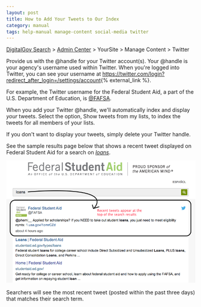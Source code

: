 ```yaml
---
layout: post
title: How to Add Your Tweets to Our Index
category: manual
tags: help-manual manage-content social-media twitter
---
```

[DigitalGov Search](/index.html) > [Admin Center](https://search.usa.gov/sites/) > YourSite > Manage Content > Twitter

Provide us with the @handle for your Twitter account(s). Your @handle is your agency's username used within Twitter. When you're logged into Twitter, you can see your username at <https://twitter.com/login?redirect_after_login=/settings/account>{% external_link %}.

For example, the Twitter username for the Federal Student Aid, a part of the U.S. Department of Education, is [@FAFSA](https://twitter.com/FAFSA).

When you add your Twitter @handle, we'll automatically index and display *your* tweets. Select the option, Show tweets from my lists, to index the tweets for all members of your lists.

If you don't want to display your tweets, simply delete your Twitter handle.

See the sample results page below that shows a recent tweet displayed on Federal Student Aid for a search on *[loans](http://search.usa.gov/search?query=loans&op=Search&affiliate=federalstudentaid&m=true)*.

![Search result with a tweet on Federal Student Aid](/img/social-media-tweets.png)

Searchers will see the most recent tweet (posted within the past three days) that matches their search term.